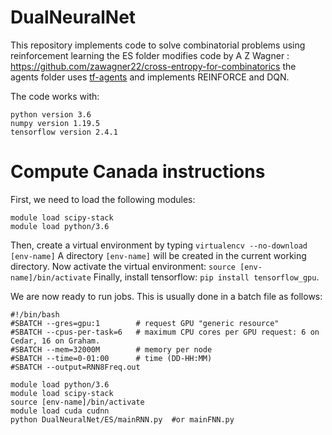 # DualNeuralNet

This repository implements code to solve combinatorial problems using reinforcement learning
the ES folder modifies code by A Z Wagner : https://github.com/zawagner22/cross-entropy-for-combinatorics
the agents folder uses [tf-agents](https://github.com/tensorflow/agents) and implements REINFORCE and DQN.

 The code works with:
 ```
 python version 3.6
 numpy version 1.19.5
 tensorflow version 2.4.1
 ```
 
 # Compute Canada instructions
 First, we need to load the following modules:
 ```
 module load scipy-stack
 module load python/3.6
 ```
 Then, create a virtual environment by typing
 `virtualencv --no-download [env-name]`
 A directory `[env-name]` will be created in the current working directory.  Now activate the virtual environment:
 `source [env-name]/bin/activate`
 Finally, install tensorflow:
 `pip install tensorflow_gpu`.
 
 We are now ready to run jobs. This is usually done in a batch file as follows:
 ```
 #!/bin/bash
#SBATCH --gres=gpu:1        # request GPU "generic resource"
#SBATCH --cpus-per-task=6   # maximum CPU cores per GPU request: 6 on Cedar, 16 on Graham.
#SBATCH --mem=32000M        # memory per node
#SBATCH --time=0-01:00      # time (DD-HH:MM)
#SBATCH --output=RNN8Freq.out 

module load python/3.6
module load scipy-stack
source [env-name]/bin/activate
module load cuda cudnn
python DualNeuralNet/ES/mainRNN.py  #or mainFNN.py
 ```
